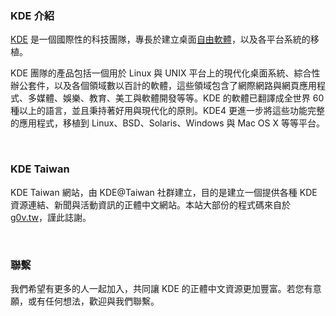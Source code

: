 ### KDE 介紹 


[KDE](http://www.kde.org) 是一個國際性的科技團隊，專長於建立桌面[自由軟體](http://www.gnu.org/philosophy/free-sw.html)，以及各平台系統的移植。

KDE 團隊的產品包括一個用於 Linux 與 UNIX 平台上的現代化桌面系統、綜合性辦公套件，以及各個領域數以百計的軟體，這些領域包含了網際網路與網頁應用程式、多媒體、娛樂、教育、美工與軟體開發等等。KDE 的軟體已翻譯成全世界 60 種以上的語言，並且秉持著好用與現代化的原則。KDE4 更進一步將這些功能完整的應用程式，移植到 Linux、BSD、Solaris、Windows 與 Mac OS X 等等平台。

<br/>

### KDE Taiwan

KDE Taiwan 網站，由 KDE@Taiwan 社群建立，目的是建立一個提供各種 KDE 資源連結、新聞與活動資訊的正體中文網站。本站大部份的程式碼來自於 [g0v.tw](http://g0v.tw)，謹此誌謝。


<br/>

### 聯繫

我們希望有更多的人一起加入，共同讓 KDE 的正體中文資源更加豐富。若您有意願，或有任何想法，歡迎與我們聯繫。
